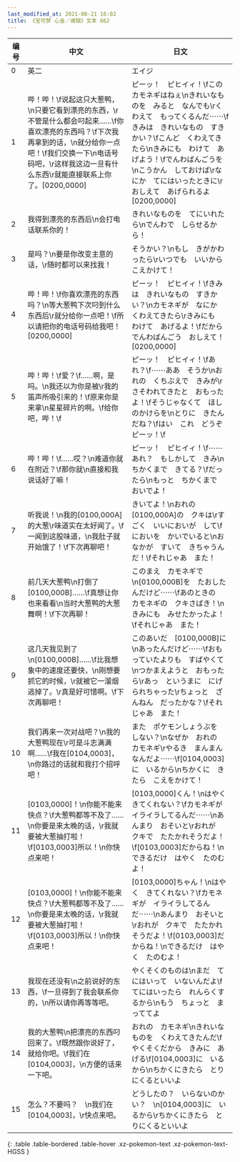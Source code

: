 ```yaml
---
last_modified_at: 2021-08-21 16:02
title: 《宝可梦 心金／魂银》文本 662
---
```

| 编号 | 中文 | 日文 |
| ---- | ---- | ---- |
| 0 | 英二 | エイジ |
| 1 | 哔！哔！\f说起这只大葱鸭，\n只要它看到漂亮的东西，\r不管是什么都会叼起来……\f你喜欢漂亮的东西吗？\f下次我再拿到的话，\n就分给你一点吧！\f我们交换一下\n电话号码吧，\r这样我这边一旦有什么东西\r就能直接联系上你了。[0200,0000] | ピーッ！　ピヒイィ！\fこの　カモネギはねぇ\nきれいなものを　みると　なんでも\rくわえて　もってくるんだ⋯⋯\fきみは　きれいなもの　すきかい？\fこんど　くわえてきたら\nきみにも　わけて　あげよう！\fでんわばんごうを\nこうかん　しておけば\rなにか　てにはいったときに\rおしえて　あげられるよ[0200,0000] |
| 2 | 我得到漂亮的东西后\n会打电话联系你的！ | きれいなものを　てにいれたら\nでんわで　しらせるから！ |
| 3 | 是吗？\n要是你改变主意的话，\r随时都可以来找我！ | そうかい？\nもし　きがかわったら\rいつでも　いいから　こえかけて！ |
| 4 | 哔！哔！\f你喜欢漂亮的东西吗？\n等大葱鸭下次叼到什么东西后\r就分给你一点吧！\f所以请把你的电话号码给我吧！[0200,0000] | ピーッ！　ピヒイィ！\fきみは　きれいなもの　すきかい？\nカモネギが　なにか　くわえてきたら\rきみにも　わけて　あげるよ！\fだから　でんわばんごう　おしえて！[0200,0000] |
| 5 | 哔！哔！\f爱？\f……啊，是吗。\n我还以为你是被\r我的笛声所吸引来的！\f原来你是来拿\n星星碎片的啊。\f给你吧，哔！\f | ピーッ！　ピヒイィ！\fあれ？\f⋯⋯ああ　そうか\nおれの　くちぶえで　きみが\rさそわれてきたと　おもったよ！\fそうじゃなくて　ほしのかけらを\nとりに　きたんだね？\fはい　これ　どうぞ　ピーッ！\f |
| 6 | 哔！哔！\f……哎？\n难道你就在附近？\f那你就\n直接和我说话好了嘛！ | ピーッ！　ピヒイィ！\f⋯⋯あれ？　もしかして　きみ\nちかくまで　きてる？\fだったら\nもっと　ちかくまで　おいでよ！ |
| 7 | 听我说！\n我的[0100,000A]的大葱\r味道实在太好闻了。\f一闻到这股味道，\n我肚子就开始饿了！\f下次再聊吧！ | きいてよ！\nおれの　[0100,000A]の　クキは\rすごく　いいにおいが　して\fにおいを　かいでいると\nおなかが　すいて　きちゃうんだ！\fそれじゃあ　また！ |
| 8 | 前几天大葱鸭\n打倒了[0100,000B]……\f真想让你也来看看\n当时大葱鸭的大葱舞啊！\f下次再聊！ | このまえ　カモネギで\n[0100,000B]を　たおしたんだけど⋯⋯\fあのときの　カモネギの　クキさばき！\nきみにも　みせたかったよ！\fそれじゃあ　また！ |
| 9 | 这几天我见到了\n[0100,000B]……\f比我想象中的速度还要快，\n刚想要抓它的时候，\r就被它一溜烟逃掉了。\r真是好可惜啊。\f下次再聊吧！ | このあいだ　[0100,000B]に\nあったんだけど⋯⋯\fおもっていたよりも　すばやくて\nつかまえようと　おもったら\rあっ　というまに　にげられちゃった\rちょっと　ざんねん　だったかな？\fそれじゃあ　また！ |
| 10 | 我们再来一次对战吧？\n我的大葱鸭现在\r可是斗志满满啊……\f我在[0104,0003]，\n你路过的话就和我打个招呼吧！ | また　ポケモンしょうぶを　しない？\nなぜか　おれの　カモネギ\rやるき　まんまん　なんだよ⋯⋯\f[0104,0003]に　いるから\nちかくに　きたら　こえをかけて！ |
| 11 | [0103,0000]！\n你能不能来快点？\f大葱鸭都等不及了……\n你要是来太晚的话，\r我就要被大葱抽打啦！\f[0103,0003]所以！\n你快点来吧！ | [0103,0000]くん！\nはやく　きてくれない？\fカモネギが　イライラしてるんだ⋯⋯\nあんまり　おそいと\rおれが　クキで　たたかれそうだよ！\f[0103,0003]だからね！\nできるだけ　はやく　たのむよ！ |
| 12 | [0103,0000]！\n你能不能来快点？\f大葱鸭都等不及了……\n你要是来太晚的话，\r我就要被大葱抽打啦！\f[0103,0003]所以！\n你快点来吧！ | [0103,0000]ちゃん！\nはやく　きてくれない？\fカモネギが　イライラしてるんだ⋯⋯\nあんまり　おそいと\rおれが　クキで　たたかれそうだよ！\f[0103,0003]だからね！\nできるだけ　はやく　たのむよ！ |
| 13 | 我现在还没有\n之前说好的东西，\f一旦得到了我会联系你的，\n所以请你再等等吧。 | やくそくのものは\nまだ　てにはいって　いないんだよ\fてにはいったら　れんらくするから\nもう　ちょっと　まっててよ |
| 14 | 我的大葱鸭\n把漂亮的东西叼回来了。\f既然跟你说好了，就给你吧。\f我们在[0104,0003]，\n方便的话来一下吧。 | おれの　カモネギ\nきれいなものを　くわえてきたんだ\fやくそくだから　きみに　あげる\f[0104,0003]に　いるから\nちかくにきたら　とりにくるといいよ |
| 15 | 怎么？不要吗？　\n我们在[0104,0003]，\r快点来吧。 | どうしたの？　いらないのかい？　\n[0104,0003]に　いるから\rちかくにきたら　とりにくるといいよ |
{: .table .table-bordered .table-hover .xz-pokemon-text .xz-pokemon-text-HGSS }